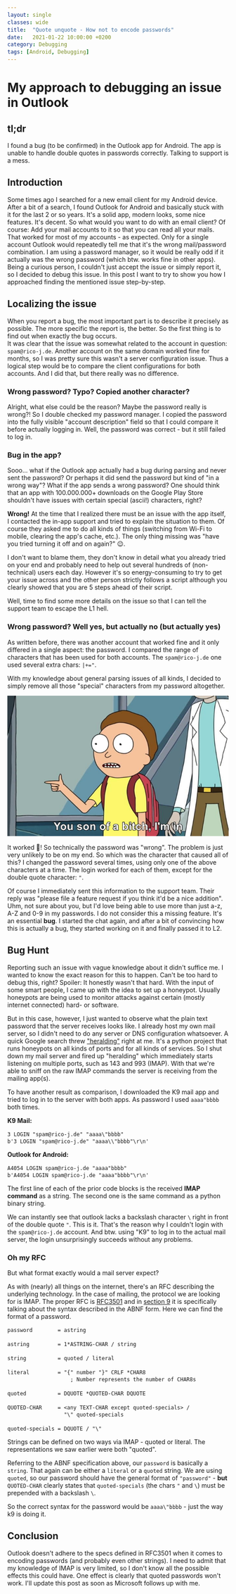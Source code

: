 ```yaml
---
layout: single
classes: wide
title:  "Quote unquote - How not to encode passwords"
date:   2021-01-22 10:00:00 +0200
category: Debugging
tags: [Android, Debugging]
---
```

# My approach to debugging an issue in Outlook

## tl;dr
I found a bug (to be confirmed) in the Outlook app for Android.
The app is unable to handle double quotes in passwords correctly.
Talking to support is a mess.


## Introduction
Some times ago I searched for a new email client for my Android device.
After a bit of a search, I found Outlook for Android and basically stuck with it for the last 2 or so years.
It's a solid app, modern looks, some nice features. It's decent.
So what would you want to do with an email client? Of course: Add your mail accounts to it so that you can read all your mails.
That worked for most of my accounts - as expected.
Only for a single account Outlook would repeatedly tell me that it's the wrong mail/password combination.
I am using a password manager, so it would be really odd if it actually was the wrong password (which btw. works fine in other apps).
Being a curious person, I couldn't just accept the issue or simply report it, so I decided to debug this issue.
In this post I want to try to show you how I approached finding the mentioned issue step-by-step.


## Localizing the issue
When you report a bug, the most important part is to describe it precisely as possible.
The more specific the report is, the better.
So the first thing is to find out when exactly the bug occurs.  
It was clear that the issue was somewhat related to the account in question: `spam@rico-j.de`.
Another account on the same domain worked fine for months, so I was pretty sure this wasn't a server configuration issue.
Thus a logical step would be to compare the client configurations for both accounts.
And I did that, but there really was no difference.


### Wrong password? Typo? Copied another character?
Alright, what else could be the reason?
Maybe the password really is wrong?!
So I double checked my password manager.
I copied the password into the fully visible "account description" field so that I could compare it before actually logging in.
Well, the password was correct - but it still failed to log in.


### Bug in the app?
Sooo... what if the Outlook app actually had a bug during parsing and never sent the password? Or perhaps it did send the password but kind of "in a wrong way"? What if the app sends a wrong password?
One should think that an app with 100.000.000+ downloads on the Google Play Store shouldn't have issues with certain special (ascii!) characters, right?

**Wrong!**
At the time that I realized there must be an issue with the app itself, I contacted the in-app support and tried to explain the situation to them.
Of course they asked me to do all kinds of things (switching from Wi-Fi to mobile, clearing the app's cache, etc.). The only thing missing was "have you tried turning it off and on again?" 😉.

I don't want to blame them, they don't know in detail what you already tried on your end and probably need to help out several hundreds of (non-technical) users each day.
However it's so energy-consuming to try to get your issue across and the other person strictly follows a script although you clearly showed that you are 5 steps ahead of their script.

Well, time to find some more details on the issue so that I can tell the support team to escape the L1 hell.


### Wrong password? Well yes, but actually no (but actually yes)
As written before, there was another account that worked fine and it only differed in a single aspect: the password.
I compared the range of characters that has been used for both accounts.
The `spam@rico-j.de` one used several extra chars: `|+="`.

With my knowledge about general parsing issues of all kinds, I decided to simply remove all those "special" characters from my password altogether.

![I'm in](/assets/img/2021-01-22-outlook-for-android-bug/im_in.jpg)

It worked 🎉! So technically the password was "wrong". 
The problem is just very unlikely to be on my end.
So which was the character that caused all of this?
I changed the password several times, using only one of the above characters at a time.
The login worked for each of them, except for the double quote character: `"`.

Of course I immediately sent this information to the support team.
Their reply was "please file a feature request if you think it'd be a nice addition".
Uhm, not sure about you, but I'd love being able to use more than just a-z, A-Z and 0-9 in my passwords.
I do not consider this a missing feature. It's an essential **bug**.
I started the chat again, and after a bit of convincing how this is actually a bug, they started working on it and finally passed it to L2.


## Bug Hunt
Reporting such an issue with vague knowledge about it didn't suffice me.
I wanted to know the exact reason for this to happen.
Can't be too hard to debug this, right? Spoiler: It honestly wasn't that hard.
With the input of some smart people, I came up with the idea to set up a honeypot.
Usually honeypots are being used to monitor attacks against certain (mostly internet connected) hard- or software. 

But in this case, however, I just wanted to observe what the plain text password that the server receives looks like.
I already host my own mail server, so I didn't need to do any server or DNS configuration whatsoever.
A quick Google search threw ["heralding"](https://github.com/johnnykv/heralding) right at me.
It's a python project that runs honeypots on all kinds of ports and for all kinds of services.
So I shut down my mail server and fired up "heralding" which immediately starts listening on multiple ports, such as 143 and 993  (IMAP).
With that we're able to sniff on the raw IMAP commands the server is receiving from the mailing app(s).

To have another result as comparison, I downloaded the K9 mail app and tried to log in to the server with both apps.
As password I used `aaaa"bbbb` both times.

**K9 Mail:**
```
3 LOGIN "spam@rico-j.de" "aaaa\"bbbb"
b'3 LOGIN "spam@rico-j.de" "aaaa\\"bbbb"\r\n'

```

**Outlook for Android:**
```
A4054 LOGIN spam@rico-j.de "aaaa"bbbb"
b'A4054 LOGIN spam@rico-j.de "aaaa"bbbb"\r\n'
```

The first line of each of the prior code blocks is the received **IMAP command** as a string. The second one is the same command as a python binary string.

We can instantly see that outlook lacks a backslash character `\` right in front of the double quote `"`.
This is it. 
That's the reason why I couldn't login with the `spam@rico-j.de` account.
And btw. using "K9" to log in to the actual mail server, the login unsurprisingly succeeds without any problems.


### Oh my RFC
But what format exactly would a mail server expect?

As with (nearly) all things on the internet, there's an RFC describing the underlying technology.
In the case of mailing, the protocol we are looking for is IMAP.
The proper RFC is [RFC3501](https://tools.ietf.org/html/rfc3501) and in [section 9](https://tools.ietf.org/html/rfc3501#section-9) it is specifically talking about the syntax described in the ABNF form.
Here we can find the format of a password.


```
password        = astring

astring         = 1*ASTRING-CHAR / string

string          = quoted / literal

literal         = "{" number "}" CRLF *CHAR8
                    ; Number represents the number of CHAR8s

quoted          = DQUOTE *QUOTED-CHAR DQUOTE

QUOTED-CHAR     = <any TEXT-CHAR except quoted-specials> /
                  "\" quoted-specials

quoted-specials = DQUOTE / "\"
```

Strings can be defined on two ways via IMAP - quoted or literal.
The representations we saw earlier were both "quoted".

Referring to the ABNF specification above, our `password` is basically a `string`. 
That again can be either a `literal` or a `quoted` string.
We are using `quoted`, so our password should have the general format of `"password"` - **but** `QUOTED-CHAR` clearly states that `quoted-specials` (the chars `"` and `\`) must be prepended with a backslash `\`.

So the correct syntax for the password would be `aaaa\"bbbb` - just the way k9 is doing it.

## Conclusion
Outlook doesn't adhere to the specs defined in RFC3501 when it comes to encoding passwords (and probably even other strings).
I need to admit that my knowledge of IMAP is very limited, so I don't know all the possible effects this could have.
One effect is clearly that quoted passwords won't work.
I'll update this post as soon as Microsoft follows up with me.

